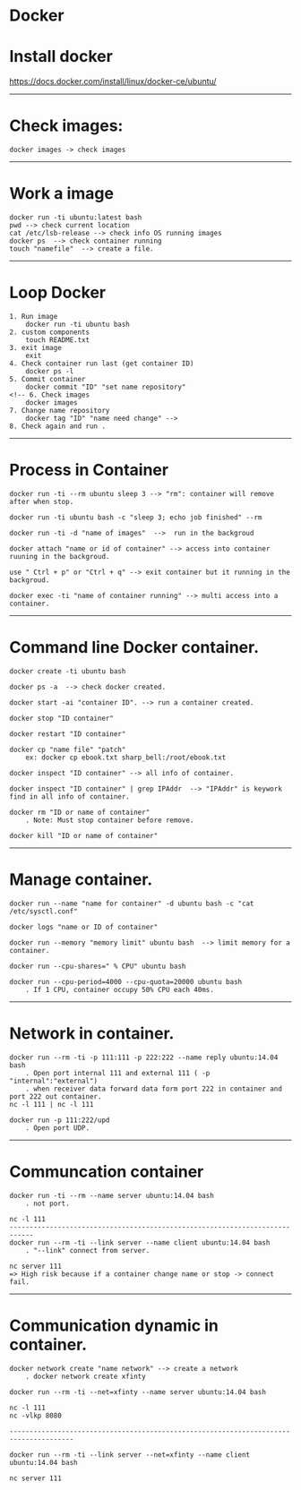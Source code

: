 # Docker

# Install docker 
https://docs.docker.com/install/linux/docker-ce/ubuntu/

--------------------------------------------------------------------

# Check images: 
	docker images -> check images
---------------------------------------------------------------------

# Work a image
	docker run -ti ubuntu:latest bash
	pwd --> check current location
	cat /etc/lsb-release --> check info OS running images  
	docker ps  --> check container running
	touch "namefile"  --> create a file.
--------------------------------------------------------------------

# Loop Docker 
	1. Run image
		docker run -ti ubuntu bash
	2. custom components
		touch README.txt
	3. exit image
		exit
	4. Check container run last (get container ID)
		docker ps -l
	5. Commit container
		docker commit "ID" "set name repository"
	<!-- 6. Check images
		docker images
	7. Change name repository 
		docker tag "ID" "name need change" -->
	8. Check again and run .
--------------------------------------------------------------------

# Process in Container
	docker run -ti --rm ubuntu sleep 3 --> "rm": container will remove after when stop.

	docker run -ti ubuntu bash -c "sleep 3; echo job finished" --rm 
	
	docker run -ti -d "name of images"  -->  run in the backgroud

	docker attach "name or id of container" --> access into container ruuning in the backgroud.

	use " Ctrl + p" or "Ctrl + q" --> exit container but it running in the backgroud.

	docker exec -ti "name of container running" --> multi access into a container. 
--------------------------------------------------------------------

# Command line Docker container.
	docker create -ti ubuntu bash 

	docker ps -a  --> check docker created.

	docker start -ai "container ID". --> run a container created.

	docker stop "ID container" 

	docker restart "ID container"

	docker cp "name file" "patch" 
		ex: docker cp ebook.txt sharp_bell:/root/ebook.txt
	
	docker inspect "ID container" --> all info of container. 

	docker inspect "ID container" | grep IPAddr  --> "IPAddr" is keywork find in all info of container.

	docker rm "ID or name of container" 
		. Note: Must stop container before remove. 

	docker kill "ID or name of container" 
--------------------------------------------------------------------

# Manage container.
	docker run --name "name for container" -d ubuntu bash -c "cat /etc/sysctl.conf"
		
	docker logs "name or ID of container"

	docker run --memory "memory limit" ubuntu bash  --> limit memory for a container.

	docker run --cpu-shares=" % CPU" ubuntu bash

	docker run --cpu-period=4000 --cpu-quota=20000 ubuntu bash
		. If 1 CPU, container occupy 50% CPU each 40ms.
--------------------------------------------------------------------

# Network in container.
	docker run --rm -ti -p 111:111 -p 222:222 --name reply ubuntu:14.04 bash
		. Open port internal 111 and external 111 ( -p "internal":"external")
		. when receiver data forward data form port 222 in container and port 222 out container.
	nc -l 111 | nc -l 111

	docker run -p 111:222/upd 
		. Open port UDP.
--------------------------------------------------------------------

# Communcation container
	docker run -ti --rm --name server ubuntu:14.04 bash	
		. not port.
	
	nc -l 111
	----------------------------------------------------------------------------
	docker run --rm -ti --link server --name client ubuntu:14.04 bash
		. "--link" connect from server.

	nc server 111
	=> High risk because if a container change name or stop -> connect fail. 
--------------------------------------------------------------------

# Communication dynamic in container.
	docker network create "name network" --> create a network
		. docker network create xfinty

	docker run --rm -ti --net=xfinty --name server ubuntu:14.04 bash
	
	nc -l 111
	nc -vlkp 8080

	--------------------------------------------------------------------------------------

	docker run --rm -ti --link server --net=xfinty --name client ubuntu:14.04 bash

	nc server 111